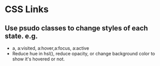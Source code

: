 # CSS Links

## Use psudo classes to change styles of each state. e.g.

- a, a:visited, a:hover,a:focus, a:active
- Reduce hue in hsl(), reduce opacity, or change background color to show it's hovered or not.
